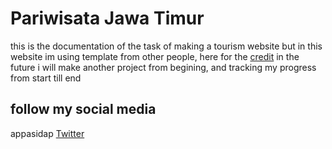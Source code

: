 # Pariwisata Jawa Timur
this is the documentation of the task of making a tourism website
but in this website im using template from other people, here for the [credit](https://www.youtube.com/watch?v=34MBVXsDOtA&t=5375s)
in the future i will make another project from begining, and tracking my progress from start till end
## follow my social media
appasidap [Twitter](https://twitter.com/appasidap)
